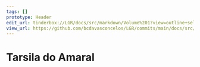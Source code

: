 ```yaml
---
tags: []
prototype: Header
edit_url: tinderbox://LGR/docs/src/markdown/Volume%201?view=outline+select=1658234632
view_url: https://github.com/bcdavasconcelos/LGR/commits/main/docs/src/markdown/volume-1/tarsila-do-amaral.md
---
```


# Tarsila do Amaral



